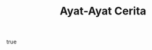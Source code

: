---
title: "Ayat-Ayat Cerita"
list_category: "Ayat-Ayat Cerita"
body:
  - type: "markdown"
    content: "Ilmu pengetahuan seringkali diajarkan sebagai kumpulan fakta dan rumus yang kering. Pendekatan \"Ayat-Ayat Cerita\" mengajak kita untuk memahami ilmu sebagai sebuah narasi besar yang saling berhubungan. Setiap penemuan, teori, dan dalil adalah \"ayat\" atau \"tanda\" yang menceritakan sebuah kisah tentang bagaimana alam semesta bekerja. Dengan memahami konteks, sejarah, dan drama di balik penemuan ilmiah, kita tidak hanya menghafal, tetapi benar-benar memaknai pengetahuan."
---